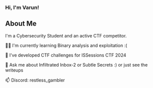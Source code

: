 
### Hi, I'm Varun! 


##  About Me
I'm a Cybersecurity Student and an active CTF competitor. 

👩‍💻 I'm currently learning Binary analysis and exploitation :(

🧠 I've developed CTF challenges for ISSessions CTF 2024

💬 Ask me about Infiltrated Inbox-2 or Subtle Secrets :) or just see the writeups

📫 Discord: restless_gambler



